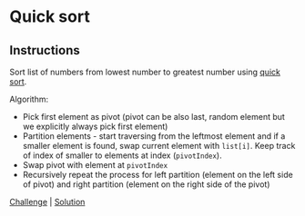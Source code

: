 # Quick sort

## Instructions

Sort list of numbers from lowest number to greatest number using
[quick sort](https://en.wikipedia.org/wiki/Quicksort).

Algorithm: 
- Pick first element as pivot (pivot can be also last, random element but we explicitly always pick first element)
- Partition elements - start traversing from the leftmost element and if a smaller element is found, swap current
  element with `list[i]`. Keep track of index of smaller to elements at index (`pivotIndex`).
- Swap pivot with element at `pivotIndex`
- Recursively repeat the process for left partition (element on the left side of pivot) and right partition (element on
  the right side of the pivot)

[Challenge](Challenge.kt) | [Solution](Solution.kt)
